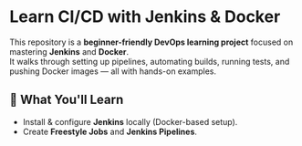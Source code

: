 # Learn CI/CD with Jenkins & Docker

This repository is a **beginner-friendly DevOps learning project** focused on mastering **Jenkins** and **Docker**.  
It walks through setting up pipelines, automating builds, running tests, and pushing Docker images — all with hands-on examples.

## 📌 What You'll Learn

- Install & configure **Jenkins** locally (Docker-based setup).
- Create **Freestyle Jobs** and **Jenkins Pipelines**.
